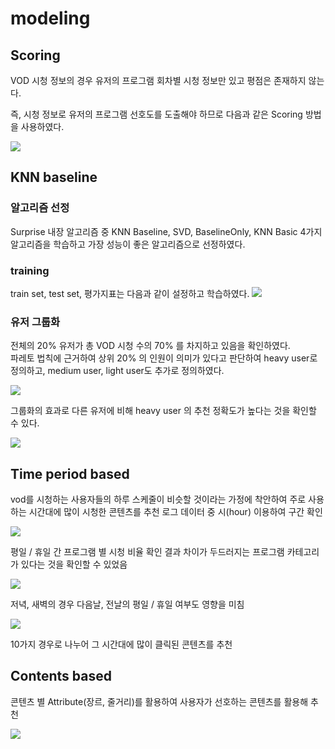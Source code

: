 # modeling

## Scoring

VOD 시청 정보의 경우 유저의 프로그램 회차별 시청 정보만 있고 평점은 존재하지 않는다.

즉, 시청 정보로 유저의 프로그램 선호도를 도출해야 하므로 다음과 같은 Scoring 방법을 사용하였다.

<img src='http://drive.google.com/uc?export=view&id=1AWGwc2rFXaacqo584ukeePOlzM6p1oO2' /><br>

## KNN baseline
### 알고리즘 선정

Surprise 내장 알고리즘 중 KNN Baseline, SVD, BaselineOnly, KNN Basic 4가지 알고리즘을 학습하고 가장 성능이 좋은 알고리즘으로 선정하였다.

### training

train set, test set, 평가지표는 다음과 같이 설정하고 학습하였다.
<img src='http://drive.google.com/uc?export=view&id=1v3cU4gWy2abqW_608rr1UyfLqxYwQP3v' /><br>

### 유저 그룹화

전체의 20% 유저가 총 VOD 시청 수의 70% 를 차지하고 있음을 확인하였다.  
파레토 법칙에 근거하여 상위 20% 의 인원이 의미가 있다고 판단하여 heavy user로 정의하고, medium user, light user도 추가로 정의하였다.

<img src='http://drive.google.com/uc?export=view&id=1RBKQMAPI1Zm7d-S_1Do75fbml4kc4kyI' /><br>

그룹화의 효과로 다른 유저에 비해 heavy user 의 추천 정확도가 높다는 것을 확인할 수 있다.

<img src='http://drive.google.com/uc?export=view&id=1q3ncvdqqKO93aJJ_u0i4JJbeVnM_nvtv' /><br>


## Time period based

vod를 시청하는 사용자들의 하루 스케줄이 비슷할 것이라는 가정에 착안하여 주로 사용하는 시간대에 많이 시청한 콘텐츠를 추천
로그 데이터 중 시(hour) 이용하여 구간 확인

<img src='http://drive.google.com/uc?export=view&id=1jBmEjnxG6DG_1DBe-XCR3T_Nn3o2uVwa' /><br>

평일 / 휴일 간 프로그램 별 시청 비율 확인 결과 차이가 두드러지는 프로그램 카테고리가 있다는 것을 확인할 수 있었음

<img src='http://drive.google.com/uc?export=view&id=1pNB8j0pUFX1wydycm-76y1Yxs6N5Dog2' /><br>

저녁, 새벽의 경우 다음날, 전날의 평일 / 휴일 여부도 영향을 미침

<img src='http://drive.google.com/uc?export=view&id=1pKuXju6K9FP1tNGjJBhv-U5fQvpuVpf6' /><br>

10가지 경우로 나누어 그 시간대에 많이 클릭된 콘텐츠를 추천


## Contents based 

콘텐츠 별 Attribute(장르, 줄거리)를 활용하여 사용자가 선호하는 콘텐츠를 활용해 추천

<img src='http://drive.google.com/uc?export=view&id=1k34iiQDe6q1eVfBoZAzcGoLvyj1Poesc' /><br>


